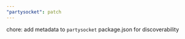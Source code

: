 ```yaml
---
"partysocket": patch
---
```


chore: add metadata to `partysocket` package.json for discoverability

